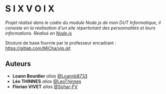 # S I X V O I X

*Projet réalisé dans le cadre du module Node.js de mon DUT Informatique, il consiste en la réalisation d'un site répertoriant des personnalités et leurs informations.*
*Réalisé en [Node.js](https://nodejs.org/fr/)*



Struture de base fournie par le professeur encadrant : https://gitlab.com/MiCha/vip.git

## Auteurs

* **Loann Bourdier** _alias_ [@Loannb8733](https://github.com/Loannb8733)
* **Léo THINNES** _alias_ [@LeoThinnes](https://github.com/LeoThinnes)
* **Florian VIVET** _alias_ [@Sohar-FV](https://github.com/Sohar-FV)
